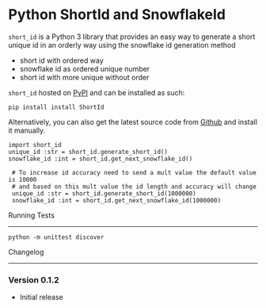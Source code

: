 # Python ShortId and SnowflakeId

`short_id` is a Python 3 library that provides an easy way to generate a short unique id in an orderly way using the snowflake id generation method  
* short id with ordered way
* snowflake id as ordered unique number
* short id with more unique without order

`short_id` hosted on [PyPI](http://pypi.python.org/pypi/ShortId/) and can be installed as such:


    pip install install ShortId

Alternatively, you can also get the latest source code from [Github](https://github.com/Purushot14/ShortId) and install it manually.

```python3 
import short_id
unique_id :str = short_id.generate_short_id()
snowflake_id :int = short_id.get_next_snowflake_id()

 # To increase id accuracy need to send a mult value the default value is 10000
 # and based on this mult value the id length and accuracy will change 
 unique_id :str = short_id.generate_short_id(1000000)
 snowflake_id :int = short_id.get_next_snowflake_id(1000000)
```
Running Tests

_____________

    python -m unittest discover


Changelog
__________

### Version 0.1.2

* Initial release
